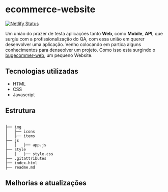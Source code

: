 # ecommerce-website

[![Netlify Status](https://api.netlify.com/api/v1/badges/de171e74-b31d-4721-b1ce-e13dee1ef7dd/deploy-status)](https://app.netlify.com/sites/bugecommerce-web/deploys)

 Um união do prazer de testa aplicações tanto **Web**, como **Mobile**, **API**, que surgiu com a profissionalização do QA, com essa união em querer desenvolver uma aplicação. Venho colocando em partica alguns conhecimentos para denseolver um projeto. Como isso esta surgindo o <a href="https://bugecommerce-web.netlify.app/#" target="_blank">bugecommer-web</a>, um pequeno Website.

 ## Tecnologias utilizadas

 - HTML
 - CSS
 - Javascript

## Estrutura

```

├── img
│   ├── icons
│   ├── items
├── js
│   │   ├── app.js
├── style
│   │   ├── style.css
├── .gitattributes
├── index.html
├── readme.md

```

## Melhorias e atualizações

